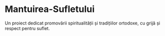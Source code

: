 # Mantuirea-Sufletului
Un proiect dedicat promovării spiritualității și tradițiilor ortodoxe, cu grijă și respect pentru suflet.
